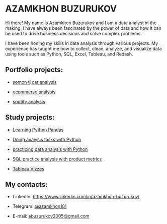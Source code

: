 # AZAMKHON BUZURUKOV 

Hi there! My name is Azamkhon Buzurukov and I am a data analyst in the making. I have always been fascinated by the power of data and how it can be used to drive business decisions and solve complex problems. 

I have been honing my skills in data analysis through various projects. My experience has taught me how to collect, clean, analyze, and visualize data using tools such as Python, SQL, Excel, Tableau, and Redash.

## Portfolio projects:

* [somon tj car analysis](https://github.com/Azamkhon2005/data_analytics_portfolio/tree/main/somon_tj_analysis/)

* [ecommerse analysis](https://github.com/Azamkhon2005/data_analytics_portfolio/tree/main/ecommerse_analysis/)

* [spotify analysis](https://github.com/Azamkhon2005/data_analytics_portfolio/tree/main/sporify-project/)

## Study projects:

* [Learning Python Pandas](https://github.com/Azamkhon2005/studing_analytics/tree/main/pandas_practice/)

* [Doing analysis tasks with Python](https://github.com/Azamkhon2005/studing_analytics/tree/main/karpov_courses_python_tasks/)

* [practicing data analysis with Python](https://github.com/Azamkhon2005/studing_analytics/tree/main/online-selling/)

* [SQL practice analysis with product metrics](https://github.com/Azamkhon2005/studing_analytics/tree/main/sql%20practice%20analysis/)

* [Tableau Vizzes](https://public.tableau.com/app/profile/azamkhon/)

## My contacts:

  * LinkedIn: https://www.linkedin.com/in/azamkhon-buzurukov/
  
  * Telegram: [@azamkhon101](https://t.me/@azamkhon101/)
  
  * E-mail: abuzurukov2005@gmail.com
